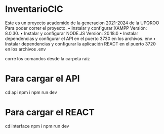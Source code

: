 # InventarioCIC
Este es un proyecto academido de la generacion 2021-2024 de la UPQROO
Para poder correr el proyecto.
•	Instalar y configurar XAMPP Versión: 8.0.30. 
•	Instalar y configurar NODE.JS Versión: 20.18.0 
•	Instalar dependencias y configurar el API en el puerto 3730 en los archivos. env
•	Instalar dependencias y configurar la aplicación REACT en el puerto 3720 en los archivos .env

corre los comandos desde la carpeta raiz

# Para cargar el API
cd api
npm i
npm run dev

# Para cargar el REACT
cd interface
npm i
npm run dev





